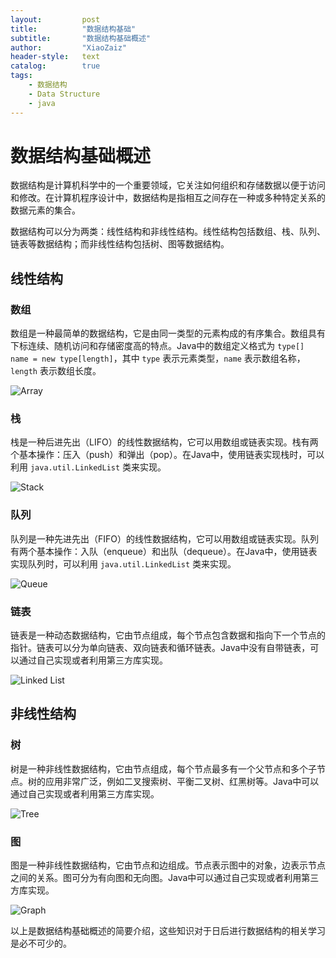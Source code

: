 ```yaml
---
layout:			post
title:			"数据结构基础"
subtitle: 		"数据结构基础概述"
author:			"XiaoZaiz"
header-style: 	text
catalog:      	true
tags:
    - 数据结构
    - Data Structure
    - java
---
```




# 数据结构基础概述

数据结构是计算机科学中的一个重要领域，它关注如何组织和存储数据以便于访问和修改。在计算机程序设计中，数据结构是指相互之间存在一种或多种特定关系的数据元素的集合。

数据结构可以分为两类：线性结构和非线性结构。线性结构包括数组、栈、队列、链表等数据结构；而非线性结构包括树、图等数据结构。

## 线性结构

### 数组

数组是一种最简单的数据结构，它是由同一类型的元素构成的有序集合。数组具有下标连续、随机访问和存储密度高的特点。Java中的数组定义格式为 `type[] name = new type[length]`，其中 `type` 表示元素类型，`name` 表示数组名称，`length` 表示数组长度。

![Array](https://i.imgur.com/3q1bBSV.png)

### 栈

栈是一种后进先出（LIFO）的线性数据结构，它可以用数组或链表实现。栈有两个基本操作：压入（push）和弹出（pop）。在Java中，使用链表实现栈时，可以利用 `java.util.LinkedList` 类来实现。

![Stack](https://i.imgur.com/4c8WtMy.png)

### 队列

队列是一种先进先出（FIFO）的线性数据结构，它可以用数组或链表实现。队列有两个基本操作：入队（enqueue）和出队（dequeue）。在Java中，使用链表实现队列时，可以利用 `java.util.LinkedList` 类来实现。

![Queue](https://i.imgur.com/nKu6y3G.png)

### 链表

链表是一种动态数据结构，它由节点组成，每个节点包含数据和指向下一个节点的指针。链表可以分为单向链表、双向链表和循环链表。Java中没有自带链表，可以通过自己实现或者利用第三方库实现。

![Linked List](https://i.imgur.com/kVuPfpc.png)

## 非线性结构

### 树

树是一种非线性数据结构，它由节点组成，每个节点最多有一个父节点和多个子节点。树的应用非常广泛，例如二叉搜索树、平衡二叉树、红黑树等。Java中可以通过自己实现或者利用第三方库实现。

![Tree](https://i.imgur.com/vH5y0Os.png)

### 图

图是一种非线性数据结构，它由节点和边组成。节点表示图中的对象，边表示节点之间的关系。图可分为有向图和无向图。Java中可以通过自己实现或者利用第三方库实现。

![Graph](https://i.imgur.com/1h7Dzio.png)

以上是数据结构基础概述的简要介绍，这些知识对于日后进行数据结构的相关学习是必不可少的。





